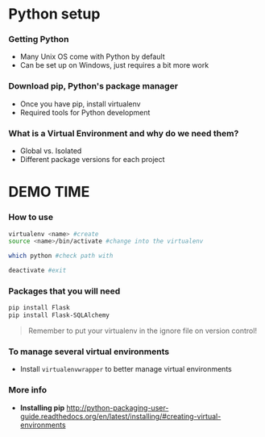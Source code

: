 # Python setup

### Getting Python
* Many Unix OS come with Python by default
* Can be set up on Windows, just requires a bit more work

### Download pip, Python's package manager
* Once you have pip, install virtualenv
* Required tools for Python development

### What is a Virtual Environment and why do we need them?
* Global vs. Isolated
* Different package versions for each project

# DEMO TIME

### How to use
```sh
virtualenv <name> #create
source <name>/bin/activate #change into the virtualenv

which python #check path with

deactivate #exit
```

### Packages that you will need
```sh
pip install Flask
pip install Flask-SQLAlchemy
```


> Remember to put your virtualenv in the ignore file on version control!

### To manage several virtual environments 
* Install ```virtualenvwrapper``` to better manage virtual environments

### More info
* **Installing pip** http://python-packaging-user-guide.readthedocs.org/en/latest/installing/#creating-virtual-environments

